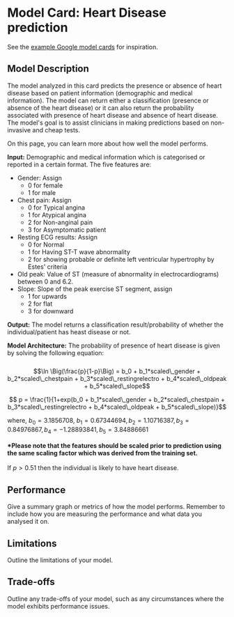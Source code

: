 <script
  src="https://cdn.mathjax.org/mathjax/latest/MathJax.js?config=TeX-AMS-MML_HTMLorMML"
  type="text/javascript">
</script>
# Model Card: Heart Disease prediction

See the [example Google model cards](https://modelcards.withgoogle.com/model-reports) for inspiration. 

## Model Description
The model analyzed in this card predicts the presence or absence of heart disease based on patient information (demographic and medical information). The model can return either a classification (presence or absence of the heart disease) or it can also return the probability associated with presence of heart disease and absence of heart disease. The model's goal is to assist clinicians in making predictions based on non-invasive and cheap tests. 

On this page, you can learn more about how well the model performs.

**Input:** 
Demographic and medical information which is categorised or reported in a certain format. 
The five features are: 
<ul>
    <li>Gender: Assign <ul>
        <li>0 for female </li>
        <li> 1 for male</li>
        </ul>
    </li>
    <li>Chest pain: Assign <ul>
        <li>0 for Typical angina</li>
        <li>1 for Atypical angina</li>
        <li>2 for Non-anginal pain </li>
        <li>3 for Asymptomatic patient</li></ul>
    </li>
    <li>Resting ECG results: Assign<ul>
        <li>0 for Normal</li>
        <li>1 for Having ST-T wave abnormality</li>
        <li>2 for showing probable or definite left ventricular hypertrophy by Estes' criteria</li>
        </ul>
    </li>
    <li>Old peak: Value of ST (measure of abnormality in electrocardiograms) between 0 and 6.2.</li>
    <li>Slope: Slope of the peak exercise ST segment, assign<ul>
        <li>1 for upwards</li>
        <li>2 for flat</li>
        <li>3 for downward</li>
        </ul>
    </li>
</ul>

**Output:** The model returns a classification result/probability of whether the individual/patient has heast disease or not. 

**Model Architecture:** The probability of presence of heart disease is given by solving the following equation:  
<br>
$$\ln \Big(\frac{p}{1-p}\Big) = b_0 + b_1*scaled\_gender + b_2*scaled\_chestpain + b_3*scaled\_restingrelectro + b_4*scaled\_oldpeak + b_5*scaled\_slope$$

$$ p = \frac{1}{1+exp(b_0 + b_1*scaled\_gender + b_2*scaled\_chestpain + b_3*scaled\_restingrelectro + b_4*scaled\_oldpeak + b_5*scaled\_slope)}$$

where, $b_0 = 3.1856708$, $b_1 = 0.67344694, b_2=1.10716387,b_3=0.84976867,b_4=-1.28893841,b_5= 3.84886661$ <br><br>
<b>*Please note that the features should be scaled prior to prediction using the same scaling factor which was derived from the training set.</b><br><br>
If $p>0.51$ then the individual is likely to have heart disease. 

## Performance

Give a summary graph or metrics of how the model performs. Remember to include how you are measuring the performance and what data you analysed it on. 

## Limitations

Outline the limitations of your model.

## Trade-offs

Outline any trade-offs of your model, such as any circumstances where the model exhibits performance issues. 
